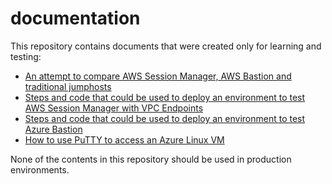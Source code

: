 # documentation

This repository contains documents that were created only for learning and testing:

- [An attempt to compare AWS Session Manager, AWS Bastion and traditional jumphosts](Compare_Jumphost_Offerings.md)
- [Steps and code that could be used to deploy an environment to test AWS Session Manager with VPC Endpoints](Test_AWS_Session_Manager.md)
- [Steps and code that could be used to deploy an environment to test Azure Bastion](Test_Azure_Bastion.md)
- [How to use PuTTY to access an Azure Linux VM](Access_Azure_Linux_VM_with_PuTTY.md)

None of the contents in this repository should be used in production environments.

